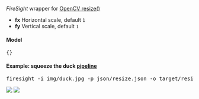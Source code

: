 _FireSight_ wrapper for [OpenCV resize()](http://docs.opencv.org/modules/imgproc/doc/geometric_transformations.html#resize)

* **fx** Horizontal scale, default `1`
* **fy** Vertical scale, default `1`

#### Model
<pre>{}</pre>

#### Example: squeeze the duck [pipeline](https://github.com/firepick1/FireSight/blob/master/json/resize.json)
<pre>firesight -i img/duck.jpg -p json/resize.json -o target/resize.jpg -Dfx=0.25 -Dfy=0.5</pre>

<img src="https://github.com/firepick1/FireSight/blob/master/img/duck.jpg?raw=true">&nbsp;<img src="https://github.com/firepick1/FireSight/blob/master/img/resize.jpg?raw=true">